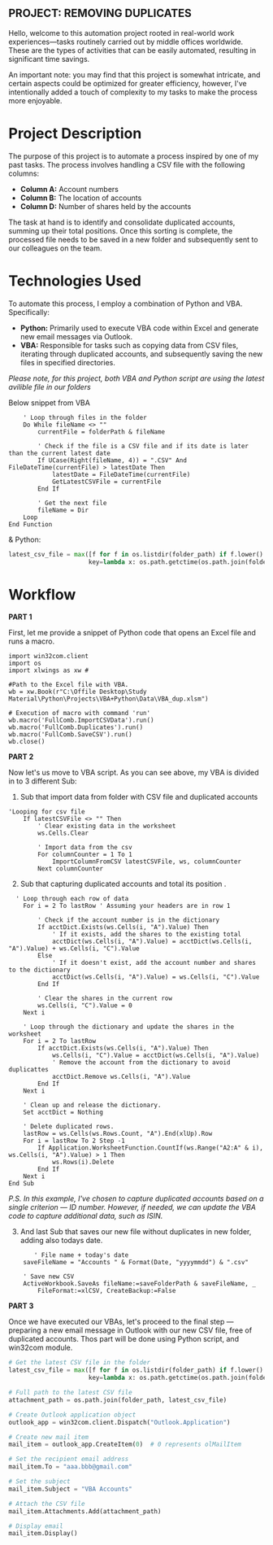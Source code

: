 ## PROJECT: REMOVING DUPLICATES 

Hello, welcome to this automation project rooted in real-world work experiences—tasks routinely carried out by middle offices worldwide. 
These are the types of activities that can be easily automated, resulting in significant time savings.

An important note: you may find that this project is somewhat intricate, and certain aspects could be optimized for greater efficiency, however, I've intentionally added a touch of complexity to my tasks to make the process more enjoyable.

# Project Description

The purpose of this project is to automate a process inspired by one of my past tasks. The process involves handling a CSV file with the following columns:

- **Column A:** Account numbers
- **Column B:** The location of accounts
- **Column D:** Number of shares held by the accounts

The task at hand is to identify and consolidate duplicated accounts, summing up their total positions. Once this sorting is complete, the processed file needs to be saved in a new folder and subsequently sent to our colleagues on the team.

# Technologies Used

To automate this process, I employ a combination of Python and VBA. Specifically:

- **Python:** Primarily used to execute VBA code within Excel and generate new email messages via Outlook. 
- **VBA:** Responsible for tasks such as copying data from CSV files, iterating through duplicated accounts, and subsequently saving the new files in specified directories.
  
*Please note, for this project, both VBA and Python script are using the latest avilible file in our folders*

Below snippet from VBA 

```vba
    ' Loop through files in the folder
    Do While fileName <> ""
        currentFile = folderPath & fileName

        ' Check if the file is a CSV file and if its date is later than the current latest date
        If UCase(Right(fileName, 4)) = ".CSV" And FileDateTime(currentFile) > latestDate Then
            latestDate = FileDateTime(currentFile)
            GetLatestCSVFile = currentFile
        End If

        ' Get the next file
        fileName = Dir
    Loop
End Function
```

& Python:

```python
latest_csv_file = max([f for f in os.listdir(folder_path) if f.lower().endswith('.csv')],
                      key=lambda x: os.path.getctime(os.path.join(folder_path, x)))
```


# Workflow

**PART 1**

First, let me provide a snippet of Python code that opens an Excel file and runs a macro.

```vba
import win32com.client
import os
import xlwings as xw #

#Path to the Excel file with VBA.
wb = xw.Book(r"C:\Offile Desktop\Study Material\Python\Projects\VBA+Python\Data\VBA_dup.xlsm")

# Execution of macro with command 'run'
wb.macro('FullComb.ImportCSVData').run() 
wb.macro('FullComb.Duplicates').run()
wb.macro('FullComb.SaveCSV').run()
wb.close()
```


**PART 2**

Now let's us move to VBA script. As you can see above, my VBA is divided in to 3 different Sub:

1. Sub that import data from folder with CSV file and duplicated accounts 

```vba
'Looping for csv file
    If latestCSVFile <> "" Then
        ' Clear existing data in the worksheet
        ws.Cells.Clear

        ' Import data from the csv
        For columnCounter = 1 To 1
            ImportColumnFromCSV latestCSVFile, ws, columnCounter
        Next columnCounter
```

2. Sub that capturing duplicated accounts and total its position .

```vba
  ' Loop through each row of data
    For i = 2 To lastRow ' Assuming your headers are in row 1
        
        ' Check if the account number is in the dictionary
        If acctDict.Exists(ws.Cells(i, "A").Value) Then
            ' If it exists, add the shares to the existing total
            acctDict(ws.Cells(i, "A").Value) = acctDict(ws.Cells(i, "A").Value) + ws.Cells(i, "C").Value
        Else
            ' If it doesn't exist, add the account number and shares to the dictionary
            acctDict(ws.Cells(i, "A").Value) = ws.Cells(i, "C").Value
        End If
        
        ' Clear the shares in the current row
        ws.Cells(i, "C").Value = 0
    Next i
    
    ' Loop through the dictionary and update the shares in the worksheet
    For i = 2 To lastRow
        If acctDict.Exists(ws.Cells(i, "A").Value) Then
            ws.Cells(i, "C").Value = acctDict(ws.Cells(i, "A").Value)
            ' Remove the account from the dictionary to avoid duplicattes
            acctDict.Remove ws.Cells(i, "A").Value
        End If
    Next i
    
    ' Clean up and release the dictionary.
    Set acctDict = Nothing
    
    ' Delete duplicated rows.
    lastRow = ws.Cells(ws.Rows.Count, "A").End(xlUp).Row
    For i = lastRow To 2 Step -1
        If Application.WorksheetFunction.CountIf(ws.Range("A2:A" & i), ws.Cells(i, "A").Value) > 1 Then
            ws.Rows(i).Delete
        End If
    Next i
End Sub
```

*P.S. In this example, I've chosen to capture duplicated accounts based on a single criterion — ID number. However, if needed, we can update the VBA code to capture additional data, such as ISIN.*

3. And last Sub that saves our new file without duplicates in new folder, adding also todays date.

```vba
       ' File name + today's date
    saveFileName = "Accounts " & Format(Date, "yyyymmdd") & ".csv"

    ' Save new CSV
    ActiveWorkbook.SaveAs fileName:=saveFolderPath & saveFileName, _
        FileFormat:=xlCSV, CreateBackup:=False
```

**PART 3**

Once we have executed our VBAs, let's proceed to the final step — preparing a new email message in Outlook with our new CSV file, free of duplicated accounts. Thos part will be done using Python script, and win32com module. 

```python
# Get the latest CSV file in the folder
latest_csv_file = max([f for f in os.listdir(folder_path) if f.lower().endswith('.csv')],
                      key=lambda x: os.path.getctime(os.path.join(folder_path, x)))

# Full path to the latest CSV file
attachment_path = os.path.join(folder_path, latest_csv_file)

# Create Outlook application object
outlook_app = win32com.client.Dispatch("Outlook.Application")

# Create new mail item
mail_item = outlook_app.CreateItem(0)  # 0 represents olMailItem

# Set the recipient email address
mail_item.To = "aaa.bbb@gmail.com"

# Set the subject
mail_item.Subject = "VBA Accounts"

# Attach the CSV file
mail_item.Attachments.Add(attachment_path)

# Display email
mail_item.Display()
```


